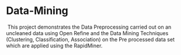 # Data-Mining

 This project demonstrates the Data Preprocessing carried out on an uncleaned data using Open Refine and the Data Mining Techniques (Clustering, Classification, Association) on the Pre processed data set which are applied using the RapidMiner.
